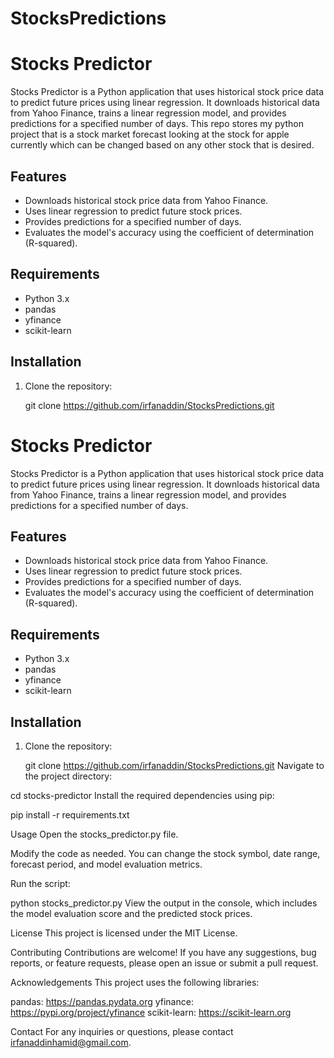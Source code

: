 # StocksPredictions

# Stocks Predictor

Stocks Predictor is a Python application that uses historical stock price data to predict future prices using linear regression. It downloads historical data from Yahoo Finance, trains a linear regression model, and provides predictions for a specified number of days. This repo stores my python project that is a stock market forecast looking at the stock for apple currently which can be changed based on any other stock that is desired.

## Features

- Downloads historical stock price data from Yahoo Finance.
- Uses linear regression to predict future stock prices.
- Provides predictions for a specified number of days.
- Evaluates the model's accuracy using the coefficient of determination (R-squared).

## Requirements

- Python 3.x
- pandas
- yfinance
- scikit-learn

## Installation

1. Clone the repository:

   git clone https://github.com/irfanaddin/StocksPredictions.git

# Stocks Predictor

Stocks Predictor is a Python application that uses historical stock price data to predict future prices using linear regression. It downloads historical data from Yahoo Finance, trains a linear regression model, and provides predictions for a specified number of days.

## Features

- Downloads historical stock price data from Yahoo Finance.
- Uses linear regression to predict future stock prices.
- Provides predictions for a specified number of days.
- Evaluates the model's accuracy using the coefficient of determination (R-squared).

## Requirements

- Python 3.x
- pandas
- yfinance
- scikit-learn

## Installation

1. Clone the repository:

   git clone https://github.com/irfanaddin/StocksPredictions.git
Navigate to the project directory:

cd stocks-predictor
Install the required dependencies using pip:

pip install -r requirements.txt


Usage
Open the stocks_predictor.py file.

Modify the code as needed. You can change the stock symbol, date range, forecast period, and model evaluation metrics.

Run the script:

python stocks_predictor.py
View the output in the console, which includes the model evaluation score and the predicted stock prices.

License
This project is licensed under the MIT License.

Contributing
Contributions are welcome! If you have any suggestions, bug reports, or feature requests, please open an issue or submit a pull request.

Acknowledgements
This project uses the following libraries:

pandas: https://pandas.pydata.org
yfinance: https://pypi.org/project/yfinance
scikit-learn: https://scikit-learn.org



Contact
For any inquiries or questions, please contact irfanaddinhamid@gmail.com.
